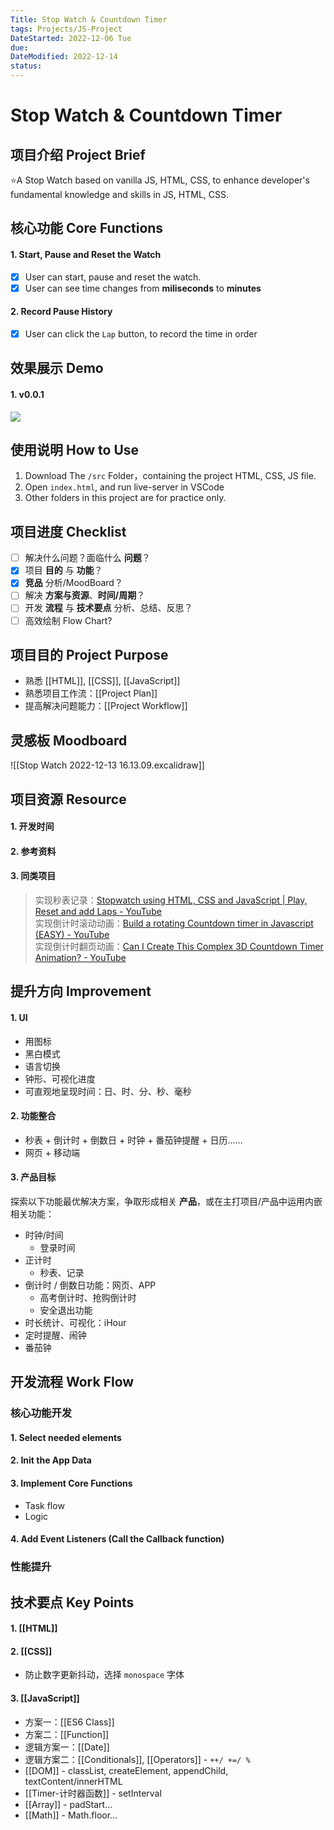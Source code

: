 ```yaml
---
Title: Stop Watch & Countdown Timer
tags: Projects/JS-Project
DateStarted: 2022-12-06 Tue
due:
DateModified: 2022-12-14
status:
---
```


# Stop Watch & Countdown Timer

## 项目介绍 Project Brief

⭐A Stop Watch based on vanilla JS, HTML, CSS, to enhance developer's fundamental knowledge and skills in JS, HTML, CSS.

## 核心功能 Core Functions

#### 1. Start, Pause and Reset the Watch

- [x] User can start, pause and reset the watch.
- [x] User can see time changes from **miliseconds** to **minutes**

#### 2. Record Pause History

- [x] User can click the `Lap` button, to record the time in order

## 效果展示 Demo

#### 1. v0.0.1

![](https://cdn.nlark.com/yuque/0/2022/gif/29677165/1671015466596-c8c189fd-1b12-41a1-9d3d-057c103629b7.gif)

## 使用说明 How to Use

1. Download The `/src` Folder，containing the project HTML, CSS, JS file.
2. Open `index.html`, and run live-server in VSCode
3. Other folders in this project are for practice only.

## 项目进度 Checklist

- [ ] 解决什么问题？面临什么 **问题**？
- [x] 项目 **目的** 与 **功能**？
- [x] **竞品** 分析/MoodBoard？
- [ ] 解决 **方案与资源**、**时间/周期**？
- [ ] 开发 **流程** 与 **技术要点** 分析、总结、反思？
- [ ] 高效绘制 Flow Chart?

## 项目目的 Project Purpose

- 熟悉 [[HTML]], [[CSS]], [[JavaScript]]
- 熟悉项目工作流：[[Project Plan]]
- 提高解决问题能力：[[Project Workflow]]

## 灵感板 Moodboard

![[Stop Watch 2022-12-13 16.13.09.excalidraw]]

## 项目资源 Resource

#### 1. 开发时间

#### 2. 参考资料

#### 3. 同类项目

> 实现秒表记录：[Stopwatch using HTML, CSS and JavaScript | Play, Reset and add Laps - YouTube](https://www.youtube.com/watch?v=2TLjO0MlBLg)  
> 实现倒计时滚动动画：[Build a rotating Countdown timer in Javascript (EASY) - YouTube](https://www.youtube.com/watch?v=VqToCBmqq6w&list=PLWzGaZzzTKsewuFLazXSDDZa9wbEkBoay)  
> 实现倒计时翻页动画：[Can I Create This Complex 3D Countdown Timer Animation? - YouTube](https://www.youtube.com/watch?v=p_6IuhmBsfc)

## 提升方向 Improvement

#### 1. UI

- 用图标
- 黑白模式
- 语言切换
- 钟形、可视化进度
- 可直观地呈现时间：日、时、分、秒、毫秒

#### 2. 功能整合

- 秒表 + 倒计时 + 倒数日 + 时钟 + 番茄钟提醒 + 日历……
- 网页 + 移动端

#### 3. 产品目标

探索以下功能最优解决方案，争取形成相关 **产品**，或在主打项目/产品中运用内嵌相关功能：

- 时钟/时间
  - 登录时间
- 正计时
  - 秒表、记录
- 倒计时 / 倒数日功能：网页、APP
  - 高考倒计时、抢购倒计时
  - 安全退出功能
- 时长统计、可视化：iHour
- 定时提醒、闹钟
- 番茄钟

## 开发流程 Work Flow

### 核心功能开发

#### 1. Select needed elements

#### 2. Init the App Data

#### 3. Implement Core Functions

- Task flow
- Logic

#### 4. Add Event Listeners (Call the Callback function)

### 性能提升

## 技术要点 Key Points

#### 1. [[HTML]]

#### 2. [[CSS]]

- 防止数字更新抖动，选择 `monospace` 字体

#### 3. [[JavaScript]]

- 方案一：[[ES6 Class]]
- 方案二：[[Function]]
- 逻辑方案一：[[Date]]
- 逻辑方案二：[[Conditionals]], [[Operators]] - `++/ +=/ %`
- [[DOM]] - classList, createElement, appendChild, textContent/innerHTML
- [[Timer-计时器函数]] - setInterval
- [[Array]] - padStart...
- [[Math]] - Math.floor...
